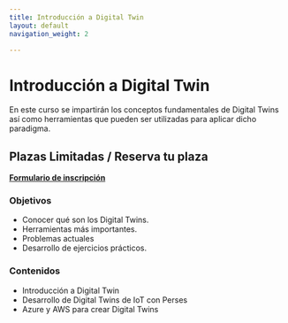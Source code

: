 ```yaml
---
title: Introducción a Digital Twin
layout: default
navigation_weight: 2

---
```


# Introducción a Digital Twin

En este curso se impartirán los conceptos fundamentales de Digital Twins así como herramientas que pueden ser utilizadas para aplicar dicho paradigma.


## Plazas Limitadas / Reserva tu plaza
[**Formulario de inscripción**](https://forms.gle/LTZmEm6vzCd7Bkxq9)

### Objetivos
- Conocer qué son los Digital Twins.
- Herramientas más importantes.
- Problemas actuales 
- Desarrollo de ejercicios prácticos. 

### Contenidos
- Introducción a Digital Twin
- Desarrollo de Digital Twins de IoT con Perses
- Azure y AWS para crear Digital Twins




